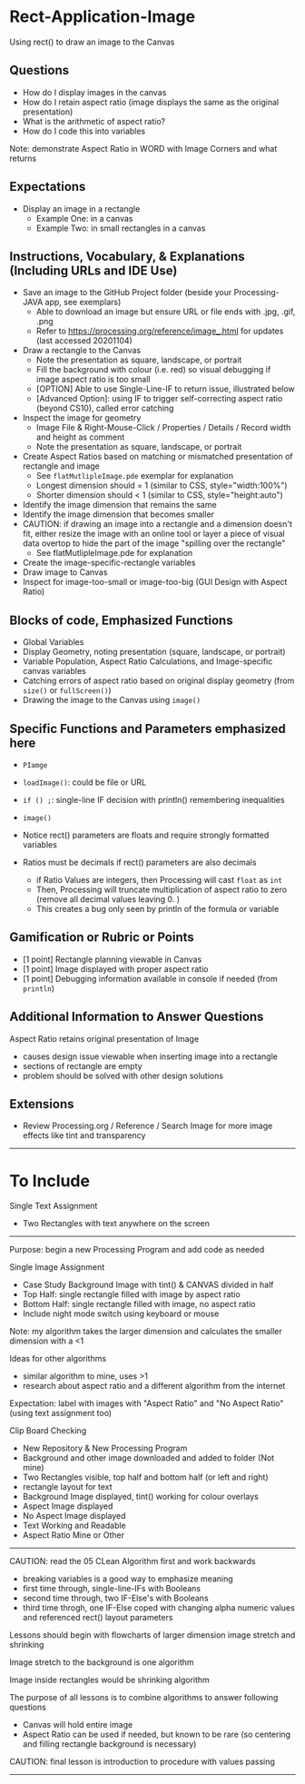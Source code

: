 # Rect-Application-Image
Using rect() to draw an image to the Canvas

## Questions
- How do I display images in the canvas
- How do I retain aspect ratio (image displays the same as the original presentation)
- What is the arithmetic of aspect ratio?
- How do I code this into variables

Note: demonstrate Aspect Ratio in WORD with Image Corners and what returns

## Expectations
- Display an image in a rectangle
  - Example One: in a canvas
  - Example Two: in small rectangles in a canvas

## Instructions, Vocabulary, & Explanations (Including URLs and IDE Use)
- Save an image to the GitHub Project folder (beside your Processing-JAVA app, see exemplars)
  - Able to download an image but ensure URL or file ends with .jpg, .gif, .png
  - Refer to https://processing.org/reference/image_.html for updates (last accessed 20201104)
- Draw a rectangle to the Canvas
  - Note the presentation as square, landscape, or portrait
  - Fill the background with colour (i.e. red) so visual debugging if image aspect ratio is too small
  - [OPTION] Able to use Single-Line-IF to return issue, illustrated below
  - [Advanced Option]: using IF to trigger self-correcting aspect ratio (beyond CS10), called error catching
- Inspect the image for geometry
  - Image File & Right-Mouse-Click / Properties / Details / Record width and height as comment
  - Note the presentation as square, landscape, or portrait
- Create Aspect Ratios based on matching or mismatched presentation of rectangle and image
  - See `flatMutlipleImage.pde` exemplar for explanation
  - Longest dimension should = 1 (similar to CSS, style="width:100%")
  - Shorter dimension should < 1 (similar to CSS, style="height:auto")
- Identify the image dimension that remains the same
- Identify the image dimension that becomes smaller
- CAUTION: if drawing an image into a rectangle and a dimension doesn't fit, either resize the image with an online tool or layer a piece of visual data overtop to hide the part of the image "spilling over the rectangle"
  - See flatMutlipleImage.pde for explanation
- Create the image-specific-rectangle variables
- Draw image to Canvas
- Inspect for image-too-small or image-too-big (GUI Design with Aspect Ratio)

## Blocks of code, Emphasized Functions
- Global Variables
- Display Geometry, noting presentation (square, landscape, or portrait)
- Variable Population, Aspect Ratio Calculations, and Image-specific canvas variables
- Catching errors of aspect ratio based on original display geometry (from `size()` or `fullScreen()`)
- Drawing the image to the Canvas using `image()`

## Specific Functions and Parameters emphasized here
- `PIamge`
- `loadImage()`: could be file or URL
- `if () ;`: single-line IF decision with println() remembering inequalities
- `image()`

- Notice rect() parameters are floats and require strongly formatted variables
- Ratios must be decimals if rect() parameters are also decimals
  - if Ratio Values are integers, then Processing will cast `float` as `int`
  - Then, Processing will truncate multiplication of aspect ratio to zero (remove all decimal values leaving 0. )
  - This creates a bug only seen by println of the formula or variable

## Gamification or Rubric or Points
- [1 point] Rectangle planning viewable in Canvas
- [1 point] Image displayed with proper aspect ratio
- [1 point] Debugging information available in console if needed (from `println`)

## Additional Information to Answer Questions
Aspect Ratio retains original presentation of Image
- causes design issue viewable when inserting image into a rectangle
- sections of rectangle are empty
- problem should be solved with other design solutions

## Extensions
- Review Processing.org / Reference / Search Image for more image effects like tint and transparency
---

# To Include

Single Text Assignment
- Two Rectangles with text anywhere on the screen

---

Purpose: begin a new Processing Program and add code as needed

Single Image Assignment
- Case Study Background Image with tint() & CANVAS divided in half
- Top Half: single rectangle filled with image by aspect ratio
- Bottom Half: single rectangle filled with image, no aspect ratio
- Include night mode switch using keyboard or mouse

Note: my algorithm takes the larger dimension and calculates the smaller dimension with a <1

Ideas for other algorithms
- similar algorithm to mine, uses >1
- research about aspect ratio and a different algorithm from the internet

Expectation: label with images with "Aspect Ratio" and "No Aspect Ratio" (using text assignment too)

Clip Board Checking
- New Repository & New Processing Program
- Background and other image downloaded and added to folder (Not mine)
- Two Rectangles visible, top half and bottom half (or left and right)
- rectangle layout for text
- Background Image displayed, tint() working for colour overlays
- Aspect Image displayed
- No Aspect Image displayed
- Text Working and Readable
- Aspect Ratio Mine or Other

---


CAUTION: read the 05 CLean Algorithm first and work backwards
- breaking variables is a good way to emphasize meaning
- first time through, single-line-IFs with Booleans
- second time through, two IF-Else's with Booleans
- third time throgh, one IF-Else coped with changing alpha numeric values and referenced rect() layout parameters

Lessons should begin with flowcharts of larger dimension image stretch and shrinking

Image stretch to the background is one algorithm

Image inside rectangles would be shrinking algorithm

The purpose of all lessons is to combine algorithms to answer following questions
- Canvas will hold entire image
- Aspect Ratio can be used if needed, but known to be rare (so centering and filling rectangle background is necessary)

CAUTION: final lesson is introduction to procedure with values passing

---

